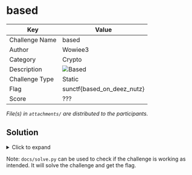 # based

| Key            | Value                                                                                                  |
|----------------|--------------------------------------------------------------------------------------------------------|
| Challenge Name | based                                                                                                  |
| Author         | Wowiee3                                                                                                |
| Category       | Crypto                                                                                                 |
| Description    | ![Based](https://encrypted-tbn0.gstatic.com/images?q=tbn:ANd9GcS3l3eZXpFbq4FacsDtLn3FueRWYVyzcPdiMg&s) |
| Challenge Type | Static                                                                                                 |
| Flag           | sunctf{based_on_deez_nutz}                                                                             |
| Score          | ???                                                                                                    |

*File(s) in `attachments/` are distributed to the participants.*

## Solution

<details>
<summary>Click to expand</summary>

The flag is written in base 16 format, decode it.

</details>

Note: `docs/solve.py` can be used to check if the challenge is working as intended. It will solve the challenge and get
the flag.

